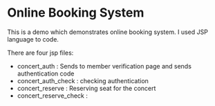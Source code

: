 # Online Booking System
This is a demo which demonstrates online booking system. I used JSP language to code. 

There are four jsp files:
- concert_auth : Sends to member verification page and sends authentication code
- concert_auth_check : checking authentication
- concert_reserve : Reserving seat for the concert
- concert_reserve_check : 

